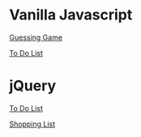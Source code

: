 # Vanilla Javascript

[Guessing Game](https://asktami.github.io/guessing-game/ 'Fullstack Academy Guessing Game')

[To Do List](https://asktami.github.io/to-do-list/ 'To Do List')

# jQuery

[To Do List](https://asktami.github.io/to-do-list/jQ.html)

[Shopping List](https://asktami.github.io/shopping-list/)
